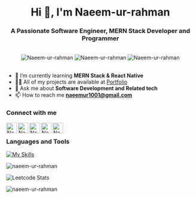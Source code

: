 <h1 align="center">Hi 👋, I'm Naeem-ur-rahman</h1>

<h3 align="center">A Passionate Software Engineer, MERN Stack Developer and Programmer</h3>
<br>

<div class="row" align="center">
    <img src="https://img.shields.io/github/followers/Naeem-ur-rahman?label=Github%20Followers&style=for-the-badge" alt="Naeem-ur-rahman" />
    <img src="https://img.shields.io/github/stars/Naeem-ur-rahman?label=Github%20stars&style=for-the-badge" alt="Naeem-ur-rahman" />
    <img  src="https://komarev.com/ghpvc/?username=Naeem-ur-rahman&label=Profile%20views&color=0e75b6&style=for-the-badge" alt="Naeem-ur-rahman" />
</div>
<br>

- 🌱 I’m currently learning **MERN Stack & React Native**
- 👨‍💻 All of my projects are available at [Portfolio](https://naeem-ur-rahman.github.io/portfolio/)
- 💬 Ask me about **Software Development and Related tech**
- 📫 How to reach me **naeemur1001@gmail.com**

### Connect with me

[<img align="left" alt="Naeem ur Rahman Sajid | Website" target="blank" width="28px" src="https://firebasestorage.googleapis.com/v0/b/web-johannesmilke.appspot.com/o/other%2Fsocial%2Fwebsite.png?alt=media" />][website]
[<img align="left" alt="Naeem ur Rahman Sajid | Gmail" width="28px" src="https://www.vectorlogo.zone/logos/gmail/gmail-tile.svg" />][mail]
[<img align="left" alt="Naeem ur Rahman Sajid | Instagram" width="28px" src="https://www.vectorlogo.zone/logos/instagram/instagram-tile.svg" />][instagram]
[<img align="left" alt="Naeem ur Rahman Sajid | Gmail" width="28px" src="https://www.vectorlogo.zone/logos/whatsapp/whatsapp-tile.svg" />][whatsapp]
[<img align="left" alt="Naeem ur Rahman Sajid | Linkedin" width="28px" src="https://www.vectorlogo.zone/logos/linkedin/linkedin-tile.svg" />][linkedin]

<br>

### Languages and Tools

[![My Skills](https://skillicons.dev/icons?i=html,css,js,mongodb,express,react,nodejs,tailwind,redux,graphql,python,cpp,java,postman,git,github,netlify,threejs,php,figma,vscode,mysql&theme=light)]([https://naeemurrahman.netlify.app/])
<be>

[website]:https://naeem-ur-rahman.github.io/portfolio/
[mail]: mailto:naeemur1001@gmail.com
[instagram]: https://www.instagram.com/naeemurrahmansajid/
[whatsapp]: https://wa.me/923211610373
[linkedin]: https://www.linkedin.com/in/naeem-ur-rahman-sajid/

<!-- <p><img align="left" src="https://github-readme-stats.vercel.app/api/top-langs?username=naeem-ur-rahman&show_icons=true&locale=en&layout=compact" alt="naeem-ur-rahman" /></p> -->

<img align="center" src="https://github-readme-stats.vercel.app/api?username=naeem-ur-rahman&show_icons=true&locale=en" alt="naeem-ur-rahman" />

![Leetcode Stats](https://leetcard.jacoblin.cool/NaeemUrRahmanSajid)

<img align="center" src="https://github-readme-streak-stats.herokuapp.com/?user=naeem-ur-rahman&" alt="naeem-ur-rahman" />
